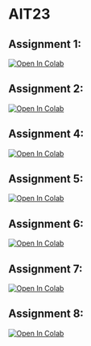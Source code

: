 # AIT23

## Assignment 1:

<a target="_blank" href="https://colab.research.google.com/github/CPeti/AIT23/blob/main/assignment1/assignment1.ipynb">
  <img src="https://colab.research.google.com/assets/colab-badge.svg" alt="Open In Colab"/>
</a>

## Assignment 2:

<a target="_blank" href="https://colab.research.google.com/github/CPeti/AIT23/blob/main/assignment2/04_AIT_MLP_CIFAR10_exercise.ipynb">
  <img src="https://colab.research.google.com/assets/colab-badge.svg" alt="Open In Colab"/>
</a>

## Assignment 4:

<a target="_blank" href="https://colab.research.google.com/github/CPeti/AIT23/blob/main/assignment4/06_AIT_CNN_CIFAR10_exercise.ipynb">
  <img src="https://colab.research.google.com/assets/colab-badge.svg" alt="Open In Colab"/>
</a>

## Assignment 5:

<a target="_blank" href="https://colab.research.google.com/github/CPeti/AIT23/blob/main/assignment5/8_1D_CNN_activity_recognition_assessment.ipynb">
  <img src="https://colab.research.google.com/assets/colab-badge.svg" alt="Open In Colab"/>
</a>

## Assignment 6:

<a target="_blank" href="https://colab.research.google.com/github/CPeti/AIT23/blob/main/assignment6/AIT_09_Author_classification_assessment.ipynb">
  <img src="https://colab.research.google.com/assets/colab-badge.svg" alt="Open In Colab"/>
</a>

## Assignment 7:

<a target="_blank" href="https://colab.research.google.com/github/CPeti/AIT23/blob/main/assignment7/11_Huggingface_Text_Classification_assessment.ipynb">
  <img src="https://colab.research.google.com/assets/colab-badge.svg" alt="Open In Colab"/>
</a>

## Assignment 8:

<a target="_blank" href="https://colab.research.google.com/github/CPeti/AIT23/blob/main/assignment8/12_Anomaly_detection_AE_assessment.ipynb">
  <img src="https://colab.research.google.com/assets/colab-badge.svg" alt="Open In Colab"/>
</a>

